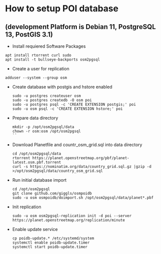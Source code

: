 # How to setup POI database
## (development Platform is Debian 11, PostgreSQL 13, PostGIS 3.1)

* Install requiered Software Packages
```
apt install rtorrent curl sudo
apt install -t bullseye-backports osm2pgsql
```

* Create a user for replication
```
adduser --system --group osm
```

* Create database with postgis and hstore enabled
  ```
  sudo -u postgres createuser osm
  sudo -u postgres createdb -O osm poi
  sudo -u postgres psql -c 'CREATE EXTENSION postgis;' poi
  sudo -u osm psql -c 'CREATE EXTENSION hstore;' poi

  ```

* Prepare data directory
  ```
  mkdir -p /opt/osm2pgsql/data
  chown -r osm:osm /opt/osm2pgsql
  ``

* Download Planetfile and countr_osm_grid.sql into data directory
  ```
  cd /opt/osm2pgsql/data
  rtorrent https://planet.openstreetmap.org/pbf/planet-latest.osm.pbf.torrent
  curl -s https://nominatim.org/data/country_grid.sql.gz |gzip -d >/opt/osm2pgsql/data/country_osm_grid.sql
  
  ```

* Run initial database import
  ```
  cd /opt/osm2pgsql
  git clone github.com/giggls/osmpoidb
  sudo -u osm osmpoidb/doimport.sh /opt/osm2pgsql/data/planet*.pbf
  ```  

* Init replication
  ```
  sudo -u osm osm2pgsql-replication init -d poi --server https://planet.openstreetmap.org/replication/minute

  ```  

* Enable update service
  ```
  cp poidb-update.* /etc/systemd/system
  systemctl enable poidb-update.timer
  systemctl start poidb-update.timer
  ```

